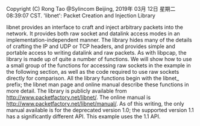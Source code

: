  Copyright (C) Rong Tao @Sylincom Beijing, 2019年 03月 12日 星期二 08:39:07 CST. 
'libnet': Packet Creation and Injection Library

libnet provides an interface to craft and inject arbitrary packets into the network. It provides both raw socket and datalink access modes in an implementation-independent manner.
The library hides many of the details of crafting the IP and UDP or TCP headers, and provides simple and portable access to writing datalink and raw packets. As with libpcap, the library is made up of quite a number of functions. We will show how to use a small group of the functions for accessing raw sockets in the example in the following section, as well as the code required to use raw sockets directly for comparison. All the library functions begin with the libnet_ prefix; the libnet man page and online manual describe these functions in more detail.
The library is publicly available from http://www.packetfactory.net/libnet/. The online manual is http://www.packetfactory.net/libnet/manual/. As of this writing, the only manual available is for the deprecated version 1.0; the supported version 1.1 has a significantly different API. This example uses the 1.1 API.


